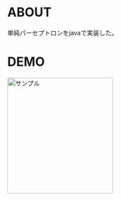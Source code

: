 # ABOUT
単純パーセプトロンをjavaで実装した。
# DEMO
<img src="http://imgur.com/svuZf6q.png" alt="サンプル" width="240" height="262">
